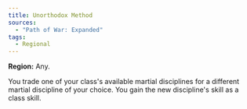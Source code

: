 ```yaml
---
title: Unorthodox Method
sources:
  - "Path of War: Expanded"
tags:
  - Regional
---
```


**Region:** Any.

You trade one of your class's available martial disciplines for a different martial discipline of your choice. You gain the new discipline's skill as a class skill.
